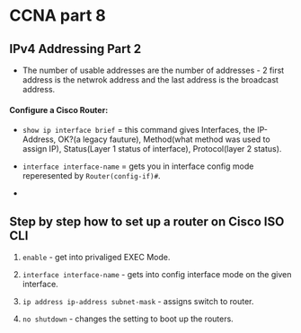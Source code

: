 # CCNA part 8

## IPv4 Addressing Part 2

* The number of usable addresses are the number of addresses - 2 first address is the netwrok address and the last address is the broadcast address.

#### Configure a Cisco Router:

* `show ip interface brief` = this command gives Interfaces, the IP-Address, OK?(a legacy fauture), Method(what method was used to assign IP), Status(Layer 1 status of interface), Protocol(layer 2 status).

* `interface interface-name` = gets you in interface config mode reperesented by `Router(config-if)#`.

* 

## Step by step how to set up a router on Cisco ISO CLI

1) `enable` - get into privaliged EXEC Mode.

2) `interface interface-name` - gets into config interface mode on the given interface.

3) `ip address ip-address subnet-mask` - assigns switch to router.

4) `no shutdown` - changes the setting to boot up the routers.